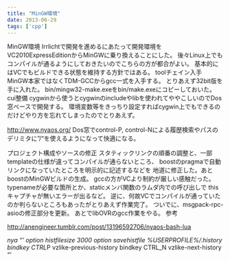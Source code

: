 ```yaml
---
title: "MinGW環境"
date: 2013-06-29
tags: ['cpp']
---
```


MinGW環境
Irrlichtで開発を進めるにあたって開発環境をVC2010ExpressEditionからMinGWに乗り換えることにした。
後々Linux上でもコンパイルが通るようにしておきたいのでこちらの方が都合がよい。
基本的にはVCでもビルドできる状態を維持する方針ではある。
toolチェイン入手
MinGW本家ではなくTDM-GCCからgcc一式を入手する。
とりあえず32bit版を手に入れた。
bin/mingw32-make.exeをbin/make.exeにコピーしておいた。
cui整備
cygwinから使うとcygwinのincludeやlibを使われてややこしいのでDos窓ベースで開発する。
環境変数等をきっちり設定すればcygwin上でもできるのだけどやり方を忘れてしまったのでとりあえず。

http://www.nyaos.org/ Dos窓でcontrol-P,
control-Nによる履歴検索やパスのデリミタに”/“を使えるようになって快適になる。

プロジェクト構成やソースの修正
スタティックリンクの順番の調整と、一部templateの仕様が違ってコンパイルが通らないところ、
boostのpragmaで自動リンクになっていたところを明示的に記述するなどを
地道に修正した。あとboostのMinGWビルドの生成。
gccの方がVCより制約が厳しい感触だった。typenameが必要な箇所とか、staticメンバ関数のラムダ内での呼び出しで
thisキャプチャが無いエラーが出るなど。
逆に、何故VCでコンパイルが通っていたのか判らないところもあったがとりあえず作業完了。
ついでに、msgpack-rpc-asioの修正部分を更新。
あとでlibOVRのgcc作業をやる。
参考

http://anengineer.tumblr.com/post/13196592706/nyaos-bash-lua

*nya “’ option histfilesize 3000 option savehistfile
%USERPROFILE%/.history bindkey CTRL*P vzlike-previous-history bindkey
CTRL_N vzlike-next-history “’
